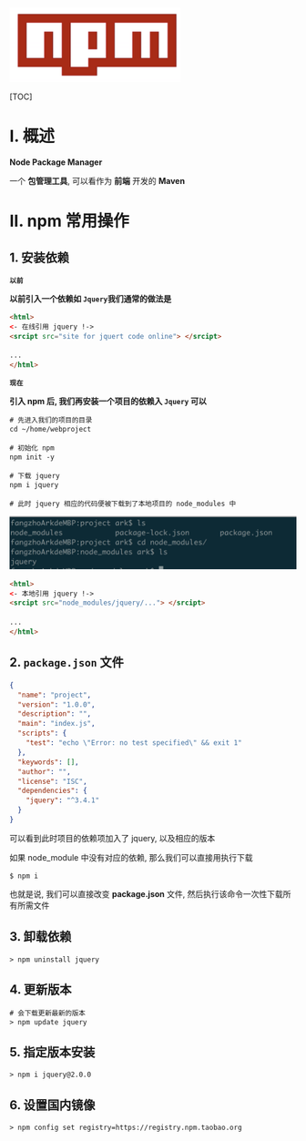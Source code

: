 <img src='logo.png' width="300px"/>

[TOC]

# I. 概述

**Node Package Manager**

一个 **包管理工具**, 可以看作为 **前端** 开发的 **Maven**



# II. npm 常用操作

## 1. 安装依赖

**`以前`**

**以前引入一个依赖如 `Jquery`我们通常的做法是**

~~~html
<html>
<- 在线引用 jquery !->    
<srcipt src="site for jquert code online"> </srcipt>

...
</html>
~~~

**`现在`**

**引入 npm 后, 我们再安装一个项目的依赖入 `Jquery` 可以**

~~~shell
# 先进入我们的项目的目录
cd ~/home/webproject

# 初始化 npm
npm init -y

# 下载 jquery
npm i jquery

# 此时 jquery 相应的代码便被下载到了本地项目的 node_modules 中
~~~

<img src='jquery.png'/>

~~~html
<html>
<- 本地引用 jquery !->    
<srcipt src="node_modules/jquery/..."> </srcipt>

...
</html>
~~~



## 2. `package.json` 文件

~~~json
{
  "name": "project",
  "version": "1.0.0",
  "description": "",
  "main": "index.js",
  "scripts": {
    "test": "echo \"Error: no test specified\" && exit 1"
  },
  "keywords": [],
  "author": "",
  "license": "ISC",
  "dependencies": {
    "jquery": "^3.4.1"
  }
}
~~~

可以看到此时项目的依赖项加入了 jquery, 以及相应的版本

如果 node_module 中没有对应的依赖, 那么我们可以直接用执行下载

~~~shell
$ npm i 
~~~

也就是说, 我们可以直接改变 **package.json** 文件, 然后执行该命令一次性下载所有所需文件



## 3. 卸载依赖

~~~shell
> npm uninstall jquery
~~~



## 4. 更新版本

~~~shell
# 会下载更新最新的版本
> npm update jquery
~~~



## 5. 指定版本安装

~~~shell
> npm i jquery@2.0.0
~~~



## 6. 设置国内镜像

~~~shell
> npm config set registry=https://registry.npm.taobao.org
~~~









